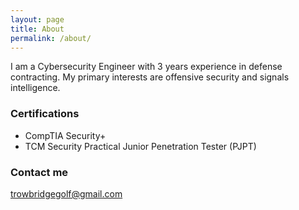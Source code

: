 ```yaml
---
layout: page
title: About
permalink: /about/
---
```


I am a Cybersecurity Engineer with 3 years experience in defense contracting. My primary interests are offensive security and signals intelligence.

### Certifications

- CompTIA Security+
- TCM Security Practical Junior Penetration Tester (PJPT)

### Contact me

[trowbridgegolf@gmail.com](mailto:trowbridgegolf@gmail.com)